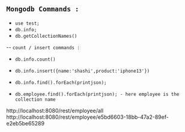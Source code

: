 ## `Mongodb Commands :`

- `use test;`
- `db.info;`
- `db.getCollectionNames()`
  
--  `count / insert commands :`
  
  - `db.info.count()`
  - `db.info.insert({name:'shashi',product:'iphone13'})`
- `db.info.find().forEach(printjson);`

- `db.employee.find().forEach(printjson); - here employee is the collection name`


http://localhost:8080/rest/employee/all
http://localhost:8080/rest/employee/e5bd6603-18bb-47a2-89ef-e2eb5be65289